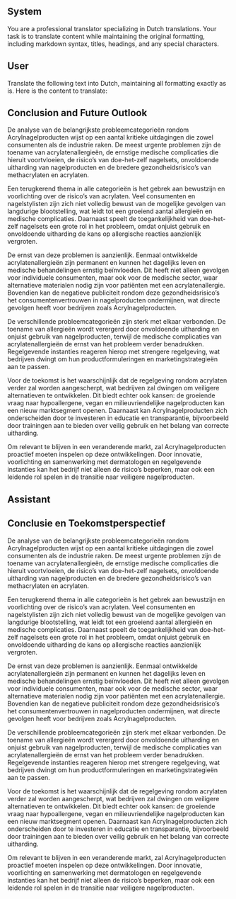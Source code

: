 ## System

You are a professional translator specializing in Dutch translations. 
Your task is to translate content while maintaining the original formatting, including markdown syntax, 
titles, headings, and any special characters.

## User

Translate the following text into Dutch, maintaining all formatting exactly as is.
Here is the content to translate:
## Conclusion and Future Outlook  

De analyse van de belangrijkste probleemcategorieën rondom Acrylnagelproducten wijst op een aantal kritieke uitdagingen die zowel consumenten als de industrie raken. De meest urgente problemen zijn de toename van acrylatenallergieën, de ernstige medische complicaties die hieruit voortvloeien, de risico’s van doe-het-zelf nagelsets, onvoldoende uitharding van nagelproducten en de bredere gezondheidsrisico’s van methacrylaten en acrylaten.  

Een terugkerend thema in alle categorieën is het gebrek aan bewustzijn en voorlichting over de risico’s van acrylaten. Veel consumenten en nagelstylisten zijn zich niet volledig bewust van de mogelijke gevolgen van langdurige blootstelling, wat leidt tot een groeiend aantal allergieën en medische complicaties. Daarnaast speelt de toegankelijkheid van doe-het-zelf nagelsets een grote rol in het probleem, omdat onjuist gebruik en onvoldoende uitharding de kans op allergische reacties aanzienlijk vergroten.  

De ernst van deze problemen is aanzienlijk. Eenmaal ontwikkelde acrylatenallergieën zijn permanent en kunnen het dagelijks leven en medische behandelingen ernstig beïnvloeden. Dit heeft niet alleen gevolgen voor individuele consumenten, maar ook voor de medische sector, waar alternatieve materialen nodig zijn voor patiënten met een acrylatenallergie. Bovendien kan de negatieve publiciteit rondom deze gezondheidsrisico’s het consumentenvertrouwen in nagelproducten ondermijnen, wat directe gevolgen heeft voor bedrijven zoals Acrylnagelproducten.  

De verschillende probleemcategorieën zijn sterk met elkaar verbonden. De toename van allergieën wordt verergerd door onvoldoende uitharding en onjuist gebruik van nagelproducten, terwijl de medische complicaties van acrylatenallergieën de ernst van het probleem verder benadrukken. Regelgevende instanties reageren hierop met strengere regelgeving, wat bedrijven dwingt om hun productformuleringen en marketingstrategieën aan te passen.  

Voor de toekomst is het waarschijnlijk dat de regelgeving rondom acrylaten verder zal worden aangescherpt, wat bedrijven zal dwingen om veiligere alternatieven te ontwikkelen. Dit biedt echter ook kansen: de groeiende vraag naar hypoallergene, vegan en milieuvriendelijke nagelproducten kan een nieuw marktsegment openen. Daarnaast kan Acrylnagelproducten zich onderscheiden door te investeren in educatie en transparantie, bijvoorbeeld door trainingen aan te bieden over veilig gebruik en het belang van correcte uitharding.  

Om relevant te blijven in een veranderende markt, zal Acrylnagelproducten proactief moeten inspelen op deze ontwikkelingen. Door innovatie, voorlichting en samenwerking met dermatologen en regelgevende instanties kan het bedrijf niet alleen de risico’s beperken, maar ook een leidende rol spelen in de transitie naar veiligere nagelproducten.

## Assistant

## Conclusie en Toekomstperspectief  

De analyse van de belangrijkste probleemcategorieën rondom Acrylnagelproducten wijst op een aantal kritieke uitdagingen die zowel consumenten als de industrie raken. De meest urgente problemen zijn de toename van acrylatenallergieën, de ernstige medische complicaties die hieruit voortvloeien, de risico’s van doe-het-zelf nagelsets, onvoldoende uitharding van nagelproducten en de bredere gezondheidsrisico’s van methacrylaten en acrylaten.  

Een terugkerend thema in alle categorieën is het gebrek aan bewustzijn en voorlichting over de risico’s van acrylaten. Veel consumenten en nagelstylisten zijn zich niet volledig bewust van de mogelijke gevolgen van langdurige blootstelling, wat leidt tot een groeiend aantal allergieën en medische complicaties. Daarnaast speelt de toegankelijkheid van doe-het-zelf nagelsets een grote rol in het probleem, omdat onjuist gebruik en onvoldoende uitharding de kans op allergische reacties aanzienlijk vergroten.  

De ernst van deze problemen is aanzienlijk. Eenmaal ontwikkelde acrylatenallergieën zijn permanent en kunnen het dagelijks leven en medische behandelingen ernstig beïnvloeden. Dit heeft niet alleen gevolgen voor individuele consumenten, maar ook voor de medische sector, waar alternatieve materialen nodig zijn voor patiënten met een acrylatenallergie. Bovendien kan de negatieve publiciteit rondom deze gezondheidsrisico’s het consumentenvertrouwen in nagelproducten ondermijnen, wat directe gevolgen heeft voor bedrijven zoals Acrylnagelproducten.  

De verschillende probleemcategorieën zijn sterk met elkaar verbonden. De toename van allergieën wordt verergerd door onvoldoende uitharding en onjuist gebruik van nagelproducten, terwijl de medische complicaties van acrylatenallergieën de ernst van het probleem verder benadrukken. Regelgevende instanties reageren hierop met strengere regelgeving, wat bedrijven dwingt om hun productformuleringen en marketingstrategieën aan te passen.  

Voor de toekomst is het waarschijnlijk dat de regelgeving rondom acrylaten verder zal worden aangescherpt, wat bedrijven zal dwingen om veiligere alternatieven te ontwikkelen. Dit biedt echter ook kansen: de groeiende vraag naar hypoallergene, vegan en milieuvriendelijke nagelproducten kan een nieuw marktsegment openen. Daarnaast kan Acrylnagelproducten zich onderscheiden door te investeren in educatie en transparantie, bijvoorbeeld door trainingen aan te bieden over veilig gebruik en het belang van correcte uitharding.  

Om relevant te blijven in een veranderende markt, zal Acrylnagelproducten proactief moeten inspelen op deze ontwikkelingen. Door innovatie, voorlichting en samenwerking met dermatologen en regelgevende instanties kan het bedrijf niet alleen de risico’s beperken, maar ook een leidende rol spelen in de transitie naar veiligere nagelproducten.


